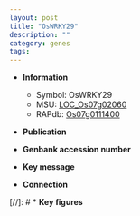 ```yaml
---
layout: post
title: "OsWRKY29"
description: ""
category: genes
tags: 
---
```


* **Information**  
    + Symbol: OsWRKY29  
    + MSU: [LOC_Os07g02060](http://rice.uga.edu/cgi-bin/ORF_infopage.cgi?orf=LOC_Os07g02060)  
    + RAPdb: [Os07g0111400](http://rapdb.dna.affrc.go.jp/viewer/gbrowse_details/irgsp1?name=Os07g0111400)  

* **Publication**  

* **Genbank accession number**  

* **Key message**  

* **Connection**  

[//]: # * **Key figures**  



